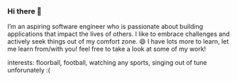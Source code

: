 ### Hi there 👋

I’m an aspiring software engineer who is passionate about building applications that impact the lives of others. I like to embrace challenges and actively seek things out of my comfort zone. 😄 I have lots more to learn, let me learn from/with you!
feel free to take a look at some of my work! 

interests: floorball, football, watching any sports, singing out of tune unforunately :(

<!--
**zhenglong1603/zhenglong1603** is a ✨ _special_ ✨ repository because its `README.md` (this file) appears on your GitHub profile.

Here are some ideas to get you started:

- 🔭 I’m currently working on ...
- 🌱 I’m currently learning ...
- 👯 I’m looking to collaborate on ...
- 🤔 I’m looking for help with ...
- 💬 Ask me about ...
- 📫 How to reach me: ...
- 😄 Pronouns: ...
- ⚡ Fun fact: ...
-->
